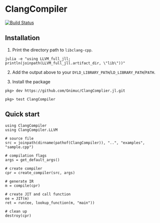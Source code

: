# ClangCompiler

[![Build Status](https://github.com/Gnimuc/ClangCompiler.jl/workflows/CI/badge.svg)](https://github.com/Gnimuc/ClangCompiler.jl/actions)

## Installation

1. Print the directory path to `libclang-cpp`.
```
julia -e "using LLVM_full_jll; println(joinpath(LLVM_full_jll.artifact_dir, \"lib\"))"
```

2. Add the output above to your `DYLD_LIBRARY_PATH`/`LD_LIBRARY_PATH`/`PATH`.

3. Install the package
```
pkg> dev https://github.com/Gnimuc/ClangComplier.jl.git

pkg> test ClangCompiler
```

## Quick start

```
using ClangCompiler
using ClangCompiler.LLVM

# source file
src = joinpath(dirname(pathof(ClangCompiler)), "..", "examples", "sample.cpp")

# compilation flags
args = get_default_args()

# create compiler
cpr = create_compiler(src, args)

# generate IR
m = compile(cpr)

# create JIT and call function
ee = JIT(m)
ret = run(ee, lookup_function(m, "main"))

# clean up
destroy(cpr)
```
